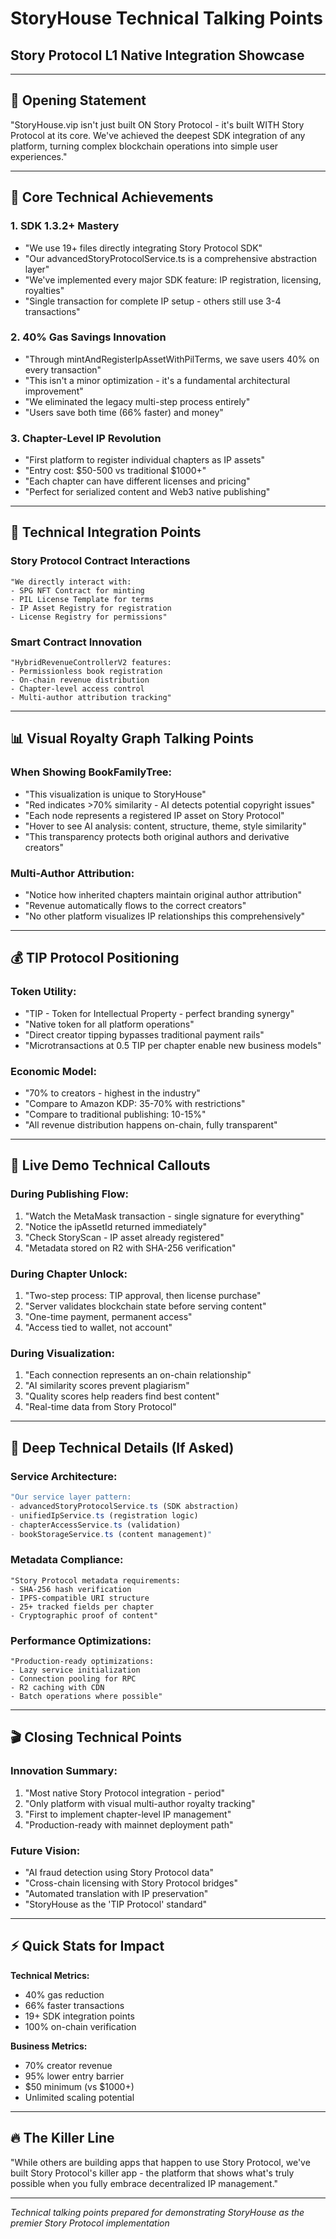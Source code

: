 # StoryHouse Technical Talking Points
## Story Protocol L1 Native Integration Showcase

---

## 🎯 Opening Statement
"StoryHouse.vip isn't just built ON Story Protocol - it's built WITH Story Protocol at its core. We've achieved the deepest SDK integration of any platform, turning complex blockchain operations into simple user experiences."

---

## 💎 Core Technical Achievements

### 1. **SDK 1.3.2+ Mastery**
- "We use 19+ files directly integrating Story Protocol SDK"
- "Our advancedStoryProtocolService.ts is a comprehensive abstraction layer"
- "We've implemented every major SDK feature: IP registration, licensing, royalties"
- "Single transaction for complete IP setup - others still use 3-4 transactions"

### 2. **40% Gas Savings Innovation**
- "Through mintAndRegisterIpAssetWithPilTerms, we save users 40% on every transaction"
- "This isn't a minor optimization - it's a fundamental architectural improvement"
- "We eliminated the legacy multi-step process entirely"
- "Users save both time (66% faster) and money"

### 3. **Chapter-Level IP Revolution**
- "First platform to register individual chapters as IP assets"
- "Entry cost: $50-500 vs traditional $1000+"
- "Each chapter can have different licenses and pricing"
- "Perfect for serialized content and Web3 native publishing"

---

## 🔧 Technical Integration Points

### Story Protocol Contract Interactions
```
"We directly interact with:
- SPG NFT Contract for minting
- PIL License Template for terms
- IP Asset Registry for registration
- License Registry for permissions"
```

### Smart Contract Innovation
```
"HybridRevenueControllerV2 features:
- Permissionless book registration
- On-chain revenue distribution
- Chapter-level access control
- Multi-author attribution tracking"
```

---

## 📊 Visual Royalty Graph Talking Points

### When Showing BookFamilyTree:
- "This visualization is unique to StoryHouse"
- "Red indicates >70% similarity - AI detects potential copyright issues"
- "Each node represents a registered IP asset on Story Protocol"
- "Hover to see AI analysis: content, structure, theme, style similarity"
- "This transparency protects both original authors and derivative creators"

### Multi-Author Attribution:
- "Notice how inherited chapters maintain original author attribution"
- "Revenue automatically flows to the correct creators"
- "No other platform visualizes IP relationships this comprehensively"

---

## 💰 TIP Protocol Positioning

### Token Utility:
- "TIP - Token for Intellectual Property - perfect branding synergy"
- "Native token for all platform operations"
- "Direct creator tipping bypasses traditional payment rails"
- "Microtransactions at 0.5 TIP per chapter enable new business models"

### Economic Model:
- "70% to creators - highest in the industry"
- "Compare to Amazon KDP: 35-70% with restrictions"
- "Compare to traditional publishing: 10-15%"
- "All revenue distribution happens on-chain, fully transparent"

---

## 🚀 Live Demo Technical Callouts

### During Publishing Flow:
1. "Watch the MetaMask transaction - single signature for everything"
2. "Notice the ipAssetId returned immediately"
3. "Check StoryScan - IP asset already registered"
4. "Metadata stored on R2 with SHA-256 verification"

### During Chapter Unlock:
1. "Two-step process: TIP approval, then license purchase"
2. "Server validates blockchain state before serving content"
3. "One-time payment, permanent access"
4. "Access tied to wallet, not account"

### During Visualization:
1. "Each connection represents an on-chain relationship"
2. "AI similarity scores prevent plagiarism"
3. "Quality scores help readers find best content"
4. "Real-time data from Story Protocol"

---

## 🔬 Deep Technical Details (If Asked)

### Service Architecture:
```typescript
"Our service layer pattern:
- advancedStoryProtocolService.ts (SDK abstraction)
- unifiedIpService.ts (registration logic)  
- chapterAccessService.ts (validation)
- bookStorageService.ts (content management)"
```

### Metadata Compliance:
```
"Story Protocol metadata requirements:
- SHA-256 hash verification
- IPFS-compatible URI structure
- 25+ tracked fields per chapter
- Cryptographic proof of content"
```

### Performance Optimizations:
```
"Production-ready optimizations:
- Lazy service initialization
- Connection pooling for RPC
- R2 caching with CDN
- Batch operations where possible"
```

---

## 🎬 Closing Technical Points

### Innovation Summary:
1. "Most native Story Protocol integration - period"
2. "Only platform with visual multi-author royalty tracking"
3. "First to implement chapter-level IP management"
4. "Production-ready with mainnet deployment path"

### Future Vision:
- "AI fraud detection using Story Protocol data"
- "Cross-chain licensing with Story Protocol bridges"
- "Automated translation with IP preservation"
- "StoryHouse as the 'TIP Protocol' standard"

---

## ⚡ Quick Stats for Impact

**Technical Metrics:**
- 40% gas reduction
- 66% faster transactions  
- 19+ SDK integration points
- 100% on-chain verification

**Business Metrics:**
- 70% creator revenue
- 95% lower entry barrier
- $50 minimum (vs $1000+)
- Unlimited scaling potential

---

## 🔥 The Killer Line

"While others are building apps that happen to use Story Protocol, we've built Story Protocol's killer app - the platform that shows what's truly possible when you fully embrace decentralized IP management."

---

*Technical talking points prepared for demonstrating StoryHouse as the premier Story Protocol implementation*